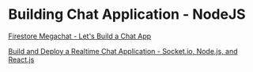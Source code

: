 # Building Chat Application - NodeJS

[Firestore Megachat - Let's Build a Chat App](https://www.youtube.com/watch?v=LKAXg2drQJQ)

[Build and Deploy a Realtime Chat Application - Socket.io, Node.js, and React.js](https://www.youtube.com/watch?v=ZwFA3YMfkoc)
